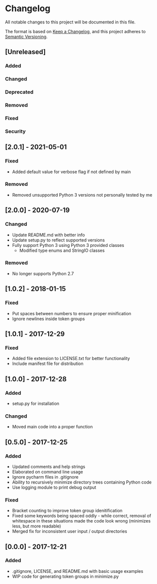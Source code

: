 # Changelog
All notable changes to this project will be documented in this file.

The format is based on [Keep a Changelog](https://keepachangelog.com/en/1.0.0/),
and this project adheres to [Semantic Versioning](https://semver.org/spec/v2.0.0.html).


## [Unreleased]
### Added
### Changed
### Deprecated
### Removed
### Fixed
### Security

## [2.0.1] - 2021-05-01
### Fixed
- Added default value for verbose flag if not defined by main

### Removed
- Removed unsupported Python 3 versions not personally tested by me


## [2.0.0] - 2020-07-19
### Changed
- Update README.md with better info
- Update setup.py to reflect supported versions
- Fully support Python 3 using Python 3 provided classes
  - Modified type enums and StringIO classes

### Removed
- No longer supports Python 2.7


## [1.0.2] - 2018-01-15
### Fixed
- Put spaces between numbers to ensure proper minification
- Ignore newlines inside token groups


## [1.0.1] - 2017-12-29
### Fixed
- Added file extension to LICENSE.txt for better functionality
- Include manifest file for distribution


## [1.0.0] - 2017-12-28
### Added
- setup.py for installation

### Changed
- Moved main code into a proper function


## [0.5.0] - 2017-12-25
### Added
- Updated comments and help strings
- Elaborated on command line usage
- Ignore pycharm files in .gitignore
- Ability to recursively minimize directory trees containing Python code
- Use logging module to print debug output

### Fixed
- Bracket counting to improve token group idenitification
- Fixed some keywords being spaced oddly - while correct, removal of whitespace in these situations made the code look wrong (minimizes less, but more readable)
- Merged fix for inconsistent user input / output directories


## [0.0.0] - 2017-12-21
### Added
- .gitignore, LICENSE, and README.md with basic usage examples
- WIP code for generating token groups in minimize.py